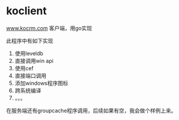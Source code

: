 # koclient

www.kocrm.com 客户端，用go实现

此程序中有如下实现
1. 使用leveldb
2. 直接调用win api
3. 使用cef
4. 直接端口调用
5. 添加windows程序图标
6. 跨系统编译
7. 。。。

在服务端还有groupcache程序调用，后续如果有空，我会做个样例上来。
